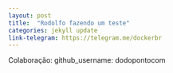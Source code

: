 ```yaml
---
layout: post
title:  "Rodolfo fazendo um teste"
categories: jekyll update
link-telegram: https://telegram.me/dockerbr
---
```

Colaboração: github_username: dodopontocom
